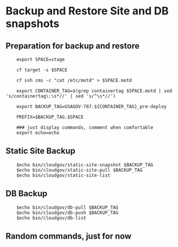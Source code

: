
# Backup and Restore Site and DB snapshots

## Preparation for backup and restore

        export SPACE=stage

        cf target -s $SPACE

        cf ssh cms -c "cat /etc/motd" > $SPACE.motd

        export CONTAINER_TAG=$(grep containertag $SPACE.motd | sed 's/containertag\:\s*//' | sed 's/^\s*//')

        export BACKUP_TAG=USAGOV-787.${CONTAINER_TAG}_pre-deploy

        PREFIX=$BACKUP_TAG.$SPACE

        ### just display commands, comment when comfortable
        export echo=echo

## Static Site Backup

        $echo bin/cloudgov/static-site-snapshot $BACKUP_TAG
        $echo bin/cloudgov/static-site-pull $BACKUP_TAG
        $echo bin/cloudgov/static-site-list

## DB Backup

        $echo bin/cloudgov/db-pull $BACKUP_TAG
        $echo bin/cloudgov/db-push $BACKUP_TAG
        $echo bin/cloudgov/db-list

## Random commands, just for now


